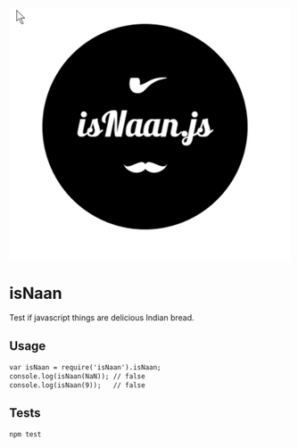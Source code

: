 ![logo](https://raw.githubusercontent.com/rupa/isNaan/master/logo.png)

isNaan
======

Test if javascript things are delicious Indian bread.

## Usage

    var isNaan = require('isNaan').isNaan;
    console.log(isNaan(NaN)); // false
    console.log(isNaan(9));   // false

## Tests

    npm test
